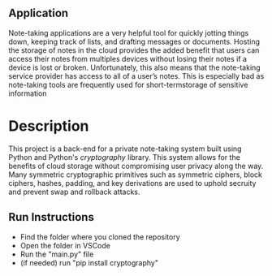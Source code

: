 ## Application
Note-taking applications are a very helpful tool for quickly jotting things down, keeping track of lists, and
drafting messages or documents. Hosting the storage of notes in the cloud provides the added benefit that
users can access their notes from multiples devices without losing their notes if a device is lost or broken.
Unfortunately, this also means that the note-taking service provider has access to all of a user’s notes. This
is especially bad as note-taking tools are frequently used for short-termstorage of sensitive information

# Description
This project is a back-end for a private note-taking system  built using Python and Python's <em>cryptography</em> library. 
This system allows for the benefits of cloud storage without compromising user privacy along the way. Many symmetric 
cryptographic primitives such as symmetric ciphers, block ciphers, hashes, padding, and key derivations are used to
uphold secruity and prevent swap and rollback attacks.


    
## Run Instructions
- Find the folder where you cloned the repository
- Open the folder in VSCode
- Run the "main.py" file
- (if needed) run "pip install cryptography"
